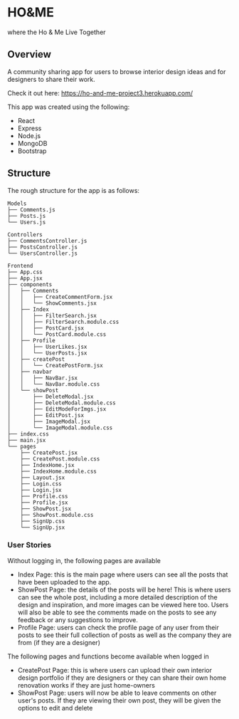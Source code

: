 # HO&ME 
where the Ho & Me Live Together

## Overview
A community sharing app for users to browse interior design ideas and for designers to share their work.

Check it out here: https://ho-and-me-project3.herokuapp.com/

This app was created using the following: 
- React
- Express
- Node.js
- MongoDB
- Bootstrap

## Structure
The rough structure for the app is as follows:

```
Models
├── Comments.js
├── Posts.js
└── Users.js
```

```
Controllers
├── CommentsController.js
├── PostsController.js
└── UsersController.js
```

```
Frontend
├── App.css
├── App.jsx
├── components
│   ├── Comments
│   │   ├── CreateCommentForm.jsx
│   │   └── ShowComments.jsx
│   ├── Index
│   │   ├── FilterSearch.jsx
│   │   ├── FilterSearch.module.css
│   │   ├── PostCard.jsx
│   │   └── PostCard.module.css
│   ├── Profile
│   │   ├── UserLikes.jsx
│   │   └── UserPosts.jsx
│   ├── createPost
│   │   └── CreatePostForm.jsx
│   ├── navbar
│   │   ├── NavBar.jsx
│   │   └── NavBar.module.css
│   └── showPost
│       ├── DeleteModal.jsx
│       ├── DeleteModal.module.css
│       ├── EditModeForImgs.jsx
│       ├── EditPost.jsx
│       ├── ImageModal.jsx
│       └── ImageModal.module.css
├── index.css
├── main.jsx
└── pages
    ├── CreatePost.jsx
    ├── CreatePost.module.css
    ├── IndexHome.jsx
    ├── IndexHome.module.css
    ├── Layout.jsx
    ├── Login.css
    ├── Login.jsx
    ├── Profile.css
    ├── Profile.jsx
    ├── ShowPost.jsx
    ├── ShowPost.module.css
    ├── SignUp.css
    └── SignUp.jsx
```
### User Stories
Without logging in, the following pages are available 
* Index Page: this is the main page where users can see all the posts that have been uploaded to the app. 
* ShowPost Page: the details of the posts will be here! This is where users can see the whole post, including a more detailed description of the design and inspiration, and more images can be viewed here too. Users will also be able to see the comments made on the posts to see any feedback or any suggestions to improve. 
* Profile Page: users can check the profile page of any user from their posts to see their full collection of posts as well as the company they are from (if they are a designer)


The following pages and functions become available when logged in
* CreatePost Page: this is where users can upload their own interior design portfolio if they are designers or they can share their own home renovation works if they are just home-owners
* ShowPost Page: users will now be able to leave comments on other user's posts. If they are viewing their own post, they will be given the options to edit and delete










